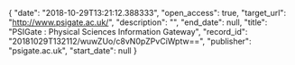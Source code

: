 {
  "date": "2018-10-29T13:21:12.388333", 
  "open_access": true, 
  "target_url": "http://www.psigate.ac.uk/", 
  "description": "", 
  "end_date": null, 
  "title": "PSIGate : Physical Sciences Information Gateway", 
  "record_id": "20181029T132112/wuwZUo/c8vN0pZPvCiWptw==", 
  "publisher": "psigate.ac.uk", 
  "start_date": null
}

